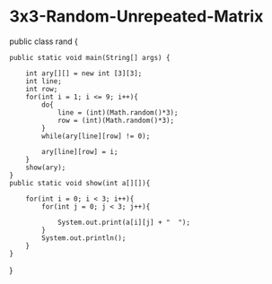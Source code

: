 # 3x3-Random-Unrepeated-Matrix



public class rand {

	public static void main(String[] args) {
		
		int ary[][] = new int [3][3];
		int line;
		int row;
		for(int i = 1; i <= 9; i++){
			do{
				line = (int)(Math.random()*3);
				row = (int)(Math.random()*3);
			}
			while(ary[line][row] != 0);
		
			ary[line][row] = i;
		}
		show(ary);
	}
	public static void show(int a[][]){
		
		for(int i = 0; i < 3; i++){
			for(int j = 0; j < 3; j++){
				
				System.out.print(a[i][j] + "  ");
			}
			System.out.println();
		}
	}
}
